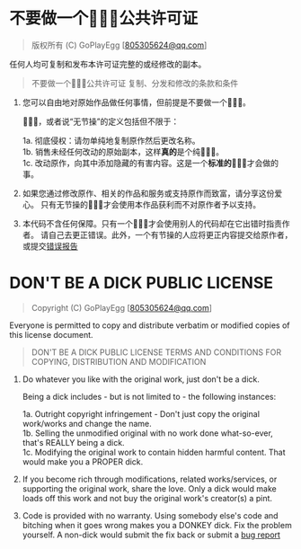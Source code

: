 # 不要做一个🐶🐔🎱公共许可证

> 版权所有 (C) GoPlayEgg [805305624@qq.com]

任何人均可复制和发布本许可证完整的或经修改的副本。

> 不要做一个🐶🐔🎱公共许可证
> 复制、分发和修改的条款和条件

1. 您可以自由地对原始作品做任何事情，但前提是不要做一个🐶🐔🎱。
   
   🐶🐔🎱，或者说“无节操”的定义包括但不限于：

     1a. 彻底侵权：请勿单纯地复制原作然后更改名称。  
     1b. 销售未经任何改动的原始副本，这样**真的**是个纯🐶🐔🎱。  
     1c. 改动原作，向其中添加隐藏的有害内容。这是一个**标准的**🐶🐔🎱才会做的事。  

2. 如果您通过修改原作、相关的作品和服务或支持原作而致富，请分享这份爱心。
   只有无节操的🐶🐔🎱才会使用本作品获利而不对原作者予以支持。

3. 本代码不含任何保障。只有一个🐶🐔🎱才会使用别人的代码却在它出错时指责作者。
   请自己去更正错误。此外，一个有节操的人应将更正内容提交给原作者，或提交[错误报告](https://www.chiark.greenend.org.uk/~sgtatham/bugs-cn.html)


# DON'T BE A DICK PUBLIC LICENSE

> Copyright (C) GoPlayEgg [805305624@qq.com]
 
 Everyone is permitted to copy and distribute verbatim or modified
 copies of this license document.

> DON'T BE A DICK PUBLIC LICENSE
> TERMS AND CONDITIONS FOR COPYING, DISTRIBUTION AND MODIFICATION

 1. Do whatever you like with the original work, just don't be a dick.

     Being a dick includes - but is not limited to - the following instances:

	 1a. Outright copyright infringement - Don't just copy the original work/works and change the name.  
	 1b. Selling the unmodified original with no work done what-so-ever, that's REALLY being a dick.  
	 1c. Modifying the original work to contain hidden harmful content. That would make you a PROPER dick.  

 2. If you become rich through modifications, related works/services, or supporting the original work,
 share the love. Only a dick would make loads off this work and not buy the original work's 
 creator(s) a pint.
 
 3. Code is provided with no warranty. Using somebody else's code and bitching when it goes wrong makes 
 you a DONKEY dick. Fix the problem yourself. A non-dick would submit the fix back or submit a [bug report](https://www.chiark.greenend.org.uk/~sgtatham/bugs.html)